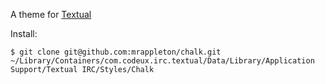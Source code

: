 A theme for [Textual](http://www.codeux.com/textual/)

Install:
```
$ git clone git@github.com:mrappleton/chalk.git ~/Library/Containers/com.codeux.irc.textual/Data/Library/Application Support/Textual IRC/Styles/Chalk
```
